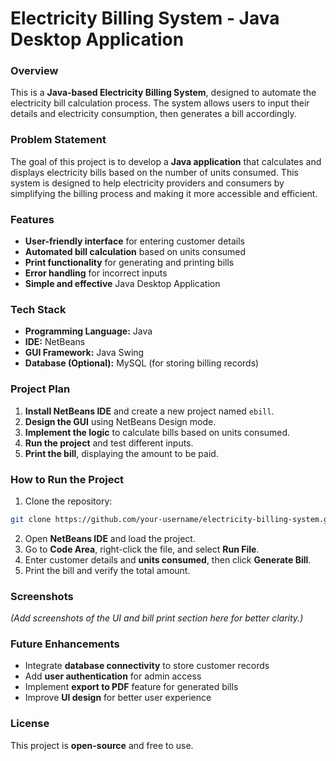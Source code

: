 # Electricity Billing System - Java Desktop Application  

### Overview  
This is a **Java-based Electricity Billing System**, designed to automate the electricity bill calculation process. The system allows users to input their details and electricity consumption, then generates a bill accordingly.  

### Problem Statement  
The goal of this project is to develop a **Java application** that calculates and displays electricity bills based on the number of units consumed. This system is designed to help electricity providers and consumers by simplifying the billing process and making it more accessible and efficient.  

### Features  
- **User-friendly interface** for entering customer details  
- **Automated bill calculation** based on units consumed  
- **Print functionality** for generating and printing bills  
- **Error handling** for incorrect inputs  
- **Simple and effective** Java Desktop Application  

### Tech Stack  
- **Programming Language:** Java  
- **IDE:** NetBeans  
- **GUI Framework:** Java Swing  
- **Database (Optional):** MySQL (for storing billing records)  

### Project Plan  
1. **Install NetBeans IDE** and create a new project named `ebill`.  
2. **Design the GUI** using NetBeans Design mode.  
3. **Implement the logic** to calculate bills based on units consumed.  
4. **Run the project** and test different inputs.  
5. **Print the bill**, displaying the amount to be paid.  

### How to Run the Project  
1. Clone the repository:  
```bash
git clone https://github.com/your-username/electricity-billing-system.git
```  
2. Open **NetBeans IDE** and load the project.  
3. Go to **Code Area**, right-click the file, and select **Run File**.  
4. Enter customer details and **units consumed**, then click **Generate Bill**.  
5. Print the bill and verify the total amount.  

### Screenshots  
*(Add screenshots of the UI and bill print section here for better clarity.)*  

### Future Enhancements  
- Integrate **database connectivity** to store customer records  
- Add **user authentication** for admin access  
- Implement **export to PDF** feature for generated bills  
- Improve **UI design** for better user experience  

### License  
This project is **open-source** and free to use.  
